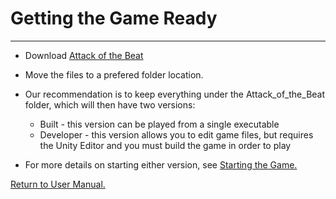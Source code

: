 # __Getting the Game Ready__
___

* Download [Attack of the Beat](https://github.com/WrathOfRa/AotB/tree/master/Attack_of_the_Beat)
* Move the files to a prefered folder location.

* Our recommendation is to keep everything under the Attack_of_the_Beat folder, which will then have two versions:
  * Built - this version can be played from a single executable
  * Developer - this version allows you to edit game files, but requires the Unity Editor and you must build the game in order to play

* For more details on starting either version, see [Starting the Game.](https://github.com/WrathOfRa/AotB/tree/master/Assignments/Senior_Design_2/Assignment_2/Starting_the_Game.md)

[Return to User Manual.](https://github.com/WrathOfRa/AotB/tree/master/User_Manual.md)
